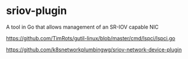 # sriov-plugin
A tool in Go that allows management of an SR-IOV capable NIC



https://github.com/TimRots/gutil-linux/blob/master/cmd/lspci/lspci.go

https://github.com/k8snetworkplumbingwg/sriov-network-device-plugin
